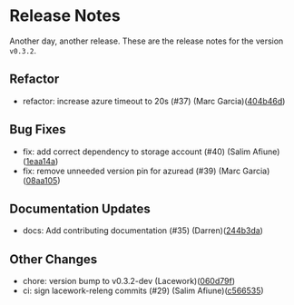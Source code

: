 # Release Notes
Another day, another release. These are the release notes for the version `v0.3.2`.

## Refactor
* refactor: increase azure timeout to 20s (#37) (Marc Garcia)([404b46d](https://github.com/lacework/terraform-azure-activity-log/commit/404b46d410b53b8088aeb7dda59d211061329d57))
## Bug Fixes
* fix: add correct dependency to storage account (#40) (Salim Afiune)([1eaa14a](https://github.com/lacework/terraform-azure-activity-log/commit/1eaa14af0346f860a982fd2b08a411ff3916e810))
* fix: remove unneeded version pin for azuread (#39) (Marc Garcia)([08aa105](https://github.com/lacework/terraform-azure-activity-log/commit/08aa1057a5485f629fa1f3de4429208dfe5ccce8))
## Documentation Updates
* docs: Add contributing documentation (#35) (Darren)([244b3da](https://github.com/lacework/terraform-azure-activity-log/commit/244b3da3cf5b49e7bd95589976cd6dd84bda23c9))
## Other Changes
* chore: version bump to v0.3.2-dev (Lacework)([060d79f](https://github.com/lacework/terraform-azure-activity-log/commit/060d79f0db79de9bbf5174d619fdd0bf6b36413a))
* ci: sign lacework-releng commits (#29) (Salim Afiune)([c566535](https://github.com/lacework/terraform-azure-activity-log/commit/c566535a1d2b76752da0749d582ddcfa2897756e))
